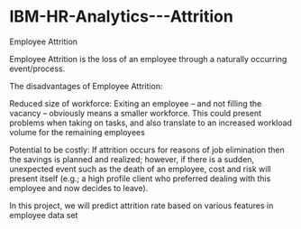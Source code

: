 # IBM-HR-Analytics---Attrition
Employee Attrition

Employee Attrition is the loss of an employee through a naturally occurring event/process.

The disadvantages of Employee Attrition:

Reduced size of workforce:
Exiting an employee – and not filling the vacancy – obviously means a smaller workforce. This could present problems when taking on tasks, and also translate to an increased workload volume for the remaining employees

Potential to be costly:
If attrition occurs for reasons of job elimination then the savings is planned and realized; however, if there is a sudden, unexpected event such as the death of an employee, cost and risk will present itself (e.g.; a high profile client who preferred dealing with this employee and now decides to leave).

In this project, we will predict attrition rate based on various features in employee data set
